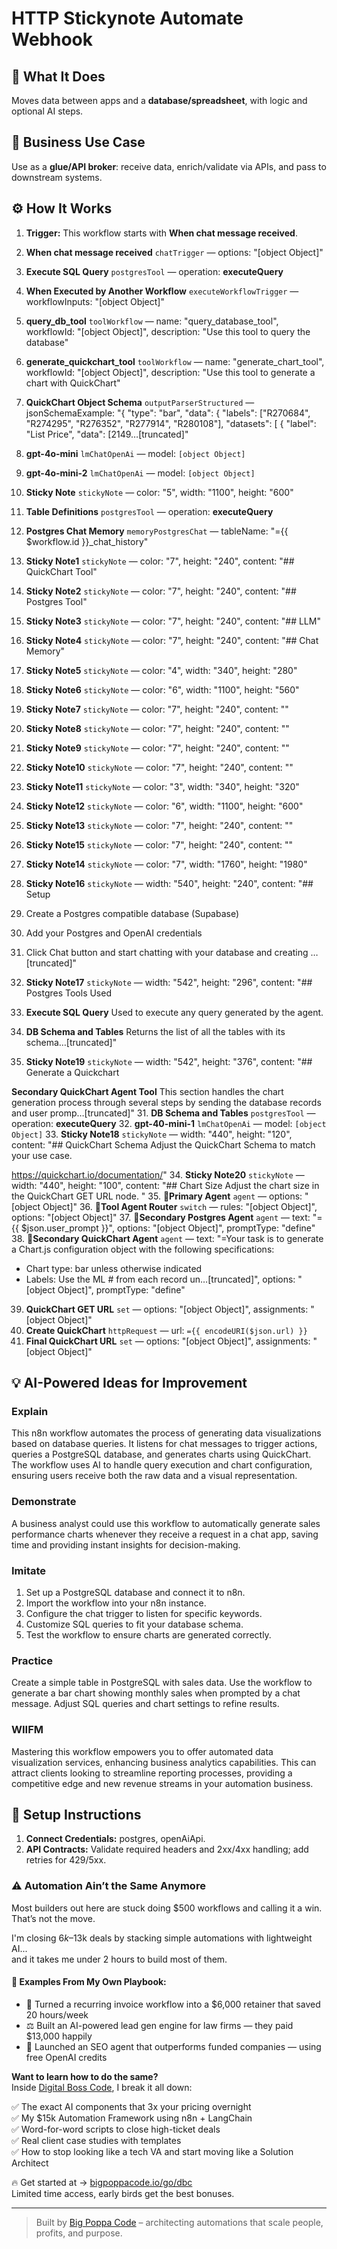 # HTTP Stickynote Automate Webhook
  ## 🚀 What It Does
  Moves data between apps and a **database/spreadsheet**, with logic and optional AI steps.
  
  ## 💼 Business Use Case
  Use as a **glue/API broker**: receive data, enrich/validate via APIs, and pass to downstream systems.
  
  ## ⚙️ How It Works
  1. **Trigger:** This workflow starts with **When chat message received**.
  2. **When chat message received** `chatTrigger` — options: "[object Object]"
3. **Execute SQL Query** `postgresTool` — operation: **executeQuery**
4. **When Executed by Another Workflow** `executeWorkflowTrigger` — workflowInputs: "[object Object]"
5. **query_db_tool** `toolWorkflow` — name: "query_database_tool", workflowId: "[object Object]", description: "Use this tool to query the database"
6. **generate_quickchart_tool** `toolWorkflow` — name: "generate_chart_tool", workflowId: "[object Object]", description: "Use this tool to generate a chart with QuickChart"
7. **QuickChart Object Schema** `outputParserStructured` — jsonSchemaExample: "{
  "type": "bar",
  "data": {
    "labels": ["R270684", "R274295", "R276352", "R277914", "R280108"],
    "datasets": [
      {
        "label": "List Price",
        "data": [2149…[truncated]"
8. **gpt-4o-mini** `lmChatOpenAi` — model: `[object Object]`
9. **gpt-4o-mini-2** `lmChatOpenAi` — model: `[object Object]`
10. **Sticky Note** `stickyNote` — color: "5", width: "1100", height: "600"
11. **Table Definitions** `postgresTool` — operation: **executeQuery**
12. **Postgres Chat Memory** `memoryPostgresChat` — tableName: "={{ $workflow.id }}_chat_history"
13. **Sticky Note1** `stickyNote` — color: "7", height: "240", content: "## QuickChart Tool"
14. **Sticky Note2** `stickyNote` — color: "7", height: "240", content: "## Postgres Tool"
15. **Sticky Note3** `stickyNote` — color: "7", height: "240", content: "## LLM"
16. **Sticky Note4** `stickyNote` — color: "7", height: "240", content: "## Chat Memory"
17. **Sticky Note5** `stickyNote` — color: "4", width: "340", height: "280"
18. **Sticky Note6** `stickyNote` — color: "6", width: "1100", height: "560"
19. **Sticky Note7** `stickyNote` — color: "7", height: "240", content: ""
20. **Sticky Note8** `stickyNote` — color: "7", height: "240", content: ""
21. **Sticky Note9** `stickyNote` — color: "7", height: "240", content: ""
22. **Sticky Note10** `stickyNote` — color: "7", height: "240", content: ""
23. **Sticky Note11** `stickyNote` — color: "3", width: "340", height: "320"
24. **Sticky Note12** `stickyNote` — color: "6", width: "1100", height: "600"
25. **Sticky Note13** `stickyNote` — color: "7", height: "240", content: ""
26. **Sticky Note15** `stickyNote` — color: "7", height: "240", content: ""
27. **Sticky Note14** `stickyNote` — color: "7", width: "1760", height: "1980"
28. **Sticky Note16** `stickyNote` — width: "540", height: "240", content: "## Setup

1. Create a Postgres compatible database (Supabase)

2. Add your Postgres and OpenAI credentials

3. Click Chat button and start chatting with your database and creating …[truncated]"
29. **Sticky Note17** `stickyNote` — width: "542", height: "296", content: "## Postgres Tools Used

1. **Execute SQL Query** 
Used to execute any query generated by the agent.

2. **DB Schema and Tables** 
Returns the list of all the tables with its schema…[truncated]"
30. **Sticky Note19** `stickyNote` — width: "542", height: "376", content: "## Generate a Quickchart

**Secondary QuickChart Agent Tool**
This section handles the chart generation process through several steps by sending the database records and user promp…[truncated]"
31. **DB Schema and Tables** `postgresTool` — operation: **executeQuery**
32. **gpt-40-mini-1** `lmChatOpenAi` — model: `[object Object]`
33. **Sticky Note18** `stickyNote` — width: "440", height: "120", content: "## QuickChart Schema
Adjust the QuickChart Schema to match your use case.

https://quickchart.io/documentation/"
34. **Sticky Note20** `stickyNote` — width: "440", height: "100", content: "## Chart Size
Adjust the chart size in the QuickChart GET URL node.
"
35. **🤖Primary Agent** `agent` — options: "[object Object]"
36. **🔀Tool Agent Router** `switch` — rules: "[object Object]", options: "[object Object]"
37. **🤖Secondary Postgres Agent** `agent` — text: "={{ $json.user_prompt }}", options: "[object Object]", promptType: "define"
38. **🤖Secondary QuickChart Agent** `agent` — text: "=Your task is to generate a Chart.js configuration object with the following specifications:
- Chart type: bar unless otherwise indicated
- Labels: Use the ML # from each record un…[truncated]", options: "[object Object]", promptType: "define"
39. **QuickChart GET URL** `set` — options: "[object Object]", assignments: "[object Object]"
40. **Create QuickChart** `httpRequest` — url: `={{ encodeURI($json.url) }}`
41. **Final QuickChart URL** `set` — options: "[object Object]", assignments: "[object Object]"
  
  ## 💡 AI-Powered Ideas for Improvement
  ### Explain
This n8n workflow automates the process of generating data visualizations based on database queries. It listens for chat messages to trigger actions, queries a PostgreSQL database, and generates charts using QuickChart. The workflow uses AI to handle query execution and chart configuration, ensuring users receive both the raw data and a visual representation.

### Demonstrate
A business analyst could use this workflow to automatically generate sales performance charts whenever they receive a request in a chat app, saving time and providing instant insights for decision-making.

### Imitate
1. Set up a PostgreSQL database and connect it to n8n.
2. Import the workflow into your n8n instance.
3. Configure the chat trigger to listen for specific keywords.
4. Customize SQL queries to fit your database schema.
5. Test the workflow to ensure charts are generated correctly.

### Practice
Create a simple table in PostgreSQL with sales data. Use the workflow to generate a bar chart showing monthly sales when prompted by a chat message. Adjust SQL queries and chart settings to refine results.

### WIIFM
Mastering this workflow empowers you to offer automated data visualization services, enhancing business analytics capabilities. This can attract clients looking to streamline reporting processes, providing a competitive edge and new revenue streams in your automation business.
  
  ## 🔧 Setup Instructions
  1. **Connect Credentials:** postgres, openAiApi.
2. **API Contracts:** Validate required headers and 2xx/4xx handling; add retries for 429/5xx.
  
### ⚠️ Automation Ain’t the Same Anymore

Most builders out here are stuck doing $500 workflows and calling it a win.  
That’s not the move.  

I'm closing $6k–$13k deals by stacking simple automations with lightweight AI...  
and it takes me under 2 hours to build most of them.

#### 🧠 Examples From My Own Playbook:
- 🔁 Turned a recurring invoice workflow into a $6,000 retainer that saved 20 hours/week  
- ⚖️ Built an AI-powered lead gen engine for law firms — they paid $13,000 happily  
- 🚀 Launched an SEO agent that outperforms funded companies — using free OpenAI credits  

**Want to learn how to do the same?**  
Inside [Digital Boss Code](https://bigpoppacode.io/go/dbc), I break it all down:

✅ The exact AI components that 3x your pricing overnight  
✅ My $15k Automation Framework using n8n + LangChain  
✅ Word-for-word scripts to close high-ticket deals  
✅ Real client case studies with templates  
✅ How to stop looking like a tech VA and start moving like a Solution Architect  

🔥 Get started at → [bigpoppacode.io/go/dbc](https://bigpoppacode.io/go/dbc)  
Limited time access, early birds get the best bonuses.

---
> Built by [Big Poppa Code](https://bigpoppacode.io) – architecting automations that scale people, profits, and purpose.
  